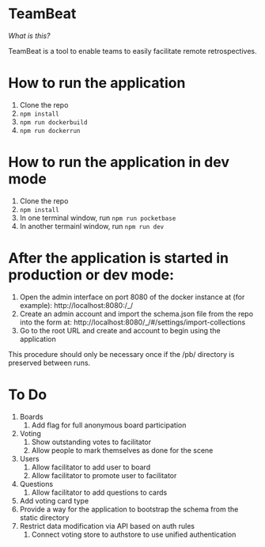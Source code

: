 # TeamBeat

*What is this?*

TeamBeat is a tool to enable teams to easily facilitate remote retrospectives.

# How to run the application

1. Clone the repo
2. `npm install`
3. `npm run dockerbuild`
4. `npm run dockerrun`

# How to run the application in dev mode

1. Clone the repo
2. `npm install`
3. In one terminal window, run `npm run pocketbase`
4. In another termainl window, run `npm run dev`

# After the application is started in production or dev mode:

1. Open the admin interface on port 8080 of the docker instance at (for example): http://localhost:8080:/_/
2. Create an admin account and import the schema.json file from the repo into the form at: http://localhost:8080/_/#/settings/import-collections
3. Go to the root URL and create and account to begin using the application

This procedure should only be necessary once if the /pb/ directory is preserved between runs.

# To Do
1. Boards
    1. Add flag for full anonymous board participation
1. Voting
    1. Show outstanding votes to facilitator
    1. Allow people to mark themselves as done for the scene
1. Users
    1. Allow facilitator to add user to board
    1. Allow facilitator to promote user to facilitator
1. Questions
    1. Allow facilitator to add questions to cards
1. Add voting card type
1. Provide a way for the application to bootstrap the schema from the static directory
1. Restrict data modification via API based on auth rules
    1. Connect voting store to authstore to use unified authentication
